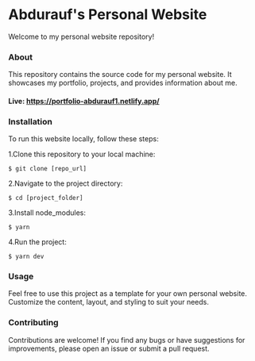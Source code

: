 # Abdurauf's Personal Website

Welcome to my personal website repository!

### About

This repository contains the source code for my personal website. It showcases my portfolio, projects, and provides information about me.

#### Live: https://portfolio-abdurauf1.netlify.app/

### Installation

To run this website locally, follow these steps:

1.Clone this repository to your local machine:

`$ git clone [repo_url]`

2.Navigate to the project directory:

`$ cd [project_folder]`

3.Install node_modules:

`$ yarn`

4.Run the project:

`$ yarn dev`

### Usage

Feel free to use this project as a template for your own personal website. Customize the content, layout, and styling to suit your needs.

### Contributing

Contributions are welcome! If you find any bugs or have suggestions for improvements, please open an issue or submit a pull request.
